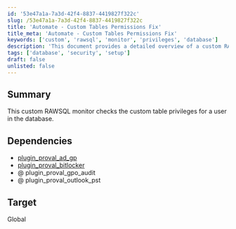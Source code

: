 ```yaml
---
id: '53e47a1a-7a3d-42f4-8837-4419827f322c'
slug: /53e47a1a-7a3d-42f4-8837-4419827f322c
title: 'Automate - Custom Tables Permissions Fix'
title_meta: 'Automate - Custom Tables Permissions Fix'
keywords: ['custom', 'rawsql', 'monitor', 'privileges', 'database']
description: 'This document provides a detailed overview of a custom RAWSQL monitor designed to check the custom table privileges for a user in a database. It outlines the necessary dependencies and the target scope of the monitoring solution.'
tags: ['database', 'security', 'setup']
draft: false
unlisted: false
---
```


## Summary

This custom RAWSQL monitor checks the custom table privileges for a user in the database.

## Dependencies

- [plugin_proval_ad_gp](/docs/0e873ec4-0fcc-4131-bf33-1f74f8b28c80)  
- [plugin_proval_bitlocker](/docs/dfddb88b-37c2-4d42-b8a0-bb7ebe4da6d0)  
- @ plugin_proval_gpo_audit  
- @ plugin_proval_outlook_pst  

## Target

Global
